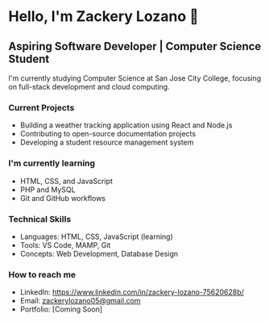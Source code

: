# Hello, I'm Zackery Lozano 👋
## Aspiring Software Developer | Computer Science Student

I'm currently studying Computer Science at San Jose City College,
focusing on full-stack development and cloud computing.

### Current Projects
- Building a weather tracking application using React and Node.js
- Contributing to open-source documentation projects
- Developing a student resource management system

### I'm currently learning
- HTML, CSS, and JavaScript
- PHP and MySQL
- Git and GitHub workflows

### Technical Skills
- Languages: HTML, CSS, JavaScript (learning)
- Tools: VS Code, MAMP, Git
- Concepts: Web Development, Database Design

### How to reach me
- LinkedIn: https://www.linkedin.com/in/zackery-lozano-75620628b/
- Email: zackerylozano05@gmail.com
- Portfolio: [Coming Soon]
